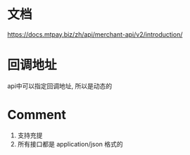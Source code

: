 文档
=============
https://docs.mtpay.biz/zh/api/merchant-api/v2/introduction/


回调地址
==============
api中可以指定回调地址, 所以是动态的


Comment
===============
1. 支持充提
2. 所有接口都是 application/json 格式的
